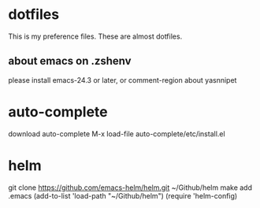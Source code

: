 dotfiles
========

This is my preference files.
These are almost dotfiles.

 about emacs on .zshenv
--------
please install emacs-24.3 or later, or comment-region about yasnnipet

# auto-complete
download auto-complete
M-x load-file auto-complete/etc/install.el

# helm
git clone https://github.com/emacs-helm/helm.git ~/Github/helm
make
add .emacs
(add-to-list 'load-path "~/Github/helm")
(require 'helm-config)